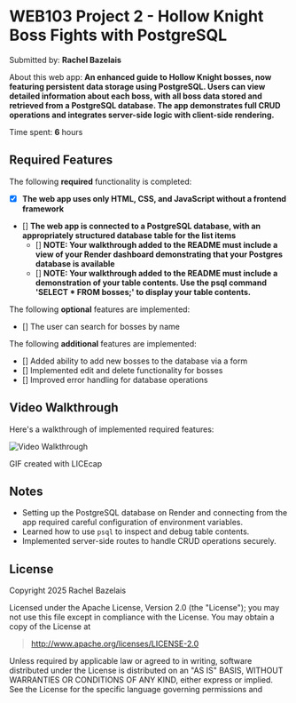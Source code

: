 # WEB103 Project 2 - Hollow Knight Boss Fights with PostgreSQL

Submitted by: **Rachel Bazelais**

About this web app: **An enhanced guide to Hollow Knight bosses, now featuring persistent data storage using PostgreSQL. Users can view detailed information about each boss, with all boss data stored and retrieved from a PostgreSQL database. The app demonstrates full CRUD operations and integrates server-side logic with client-side rendering.**

Time spent: **6** hours

## Required Features

The following **required** functionality is completed:

- [X] **The web app uses only HTML, CSS, and JavaScript without a frontend framework**
- [] **The web app is connected to a PostgreSQL database, with an appropriately structured database table for the list items**
  - [] **NOTE: Your walkthrough added to the README must include a view of your Render dashboard demonstrating that your Postgres database is available**
  - [] **NOTE: Your walkthrough added to the README must include a demonstration of your table contents. Use the psql command 'SELECT * FROM bosses;' to display your table contents.**

The following **optional** features are implemented:

- [] The user can search for bosses by name

The following **additional** features are implemented:

- [] Added ability to add new bosses to the database via a form
- [] Implemented edit and delete functionality for bosses
- [] Improved error handling for database operations

## Video Walkthrough

Here's a walkthrough of implemented required features:

<img src='images/project2_walkthrough.gif' title='Video Walkthrough' width='' alt='Video Walkthrough' />

GIF created with LICEcap

## Notes

- Setting up the PostgreSQL database on Render and connecting from the app required careful configuration of environment variables.
- Learned how to use `psql` to inspect and debug table contents.
- Implemented server-side routes to handle CRUD operations securely.

## License

Copyright 2025 Rachel Bazelais

Licensed under the Apache License, Version 2.0 (the "License"); you may not use this file except in compliance with the License. You may obtain a copy of the License at

> http://www.apache.org/licenses/LICENSE-2.0

Unless required by applicable law or agreed to in writing, software distributed under the License is distributed on an "AS IS" BASIS, WITHOUT WARRANTIES OR CONDITIONS OF ANY KIND, either express or implied. See the License for the specific language governing permissions and